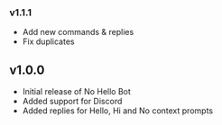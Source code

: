 ### v1.1.1

- Add new commands & replies
- Fix duplicates

## v1.0.0

- Initial release of No Hello Bot
- Added support for Discord
- Added replies for Hello, Hi and No context prompts